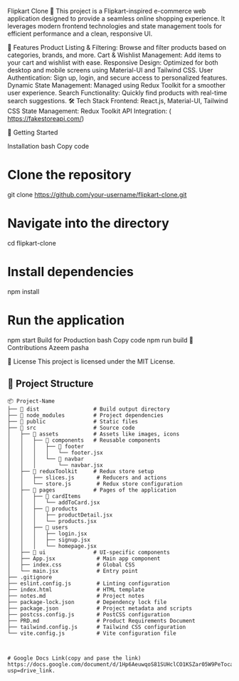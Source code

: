 Flipkart Clone 🛒
This project is a Flipkart-inspired e-commerce web application designed to provide a seamless online shopping experience. It leverages modern frontend technologies and state management tools for efficient performance and a clean, responsive UI.

🌟 Features
Product Listing & Filtering: Browse and filter products based on categories, brands, and more.
Cart & Wishlist Management: Add items to your cart and wishlist with ease.
Responsive Design: Optimized for both desktop and mobile screens using Material-UI and Tailwind CSS.
User Authentication: Sign up, login, and secure access to personalized features.
Dynamic State Management: Managed using Redux Toolkit for a smoother user experience.
Search Functionality: Quickly find products with real-time search suggestions.
🛠️ Tech Stack
Frontend: React.js, Material-UI, Tailwind CSS
State Management: Redux Toolkit
API Integration: ( https://fakestoreapi.com/)

🚀 Getting Started

Installation
bash
Copy code
# Clone the repository
git clone https://github.com/your-username/flipkart-clone.git

# Navigate into the directory
cd flipkart-clone

# Install dependencies
npm install

# Run the application
npm start
Build for Production
bash
Copy code
npm run build
🤝 Contributions
Azeem pasha

📄 License
This project is licensed under the MIT License.




## 📂 Project Structure

```plaintext
📦 Project-Name
├── 📂 dist                 # Build output directory
├── 📂 node_modules         # Project dependencies
├── 📂 public               # Static files
├── 📂 src                  # Source code
│   ├── 📂 assets           # Assets like images, icons
│   │   ├── 📂 components   # Reusable components
│   │   │   ├── 📂 footer
│   │   │   │   └── footer.jsx
│   │   │   └── 📂 navbar
│   │   │       └── navbar.jsx
│   ├── 📂 reduxToolkit     # Redux store setup
│   │   ├── slices.js       # Reducers and actions
│   │   └── store.js        # Redux store configuration
│   ├── 📂 pages            # Pages of the application
│   │   ├── 📂 cardItems
│   │   │   └── addToCard.jsx
│   │   ├── 📂 products
│   │   │   ├── productDetail.jsx
│   │   │   └── products.jsx
│   │   ├── 📂 users
│   │   │   ├── login.jsx
│   │   │   ├── signup.jsx
│   │   │   └── homepage.jsx
│   ├── 📂 ui               # UI-specific components
│   ├── App.jsx             # Main app component
│   ├── index.css           # Global CSS
│   └── main.jsx            # Entry point
├── .gitignore          
├── eslint.config.js        # Linting configuration
├── index.html              # HTML template
├── notes.md                # Project notes
├── package-lock.json       # Dependency lock file
├── package.json            # Project metadata and scripts
├── postcss.config.js       # PostCSS configuration
├── PRD.md                  # Product Requirements Document
├── tailwind.config.js      # Tailwind CSS configuration
└── vite.config.js          # Vite configuration file



# Google Docs Link(copy and pase the link)
https://docs.google.com/document/d/1Hp6AeuwqoS81SUHclCO1KSZar05W9PeTocaw7hgcBTE/edit?usp=drive_link.


